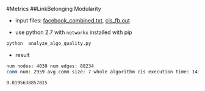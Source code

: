 #Metrics
##LinkBelonging Modularity
- input files: [facebook_combined.txt](facebook_combined.txt), [cis_fb.out](cis_fb.out)

- use python 2.7 with `networkx` installed with pip

```zsh
python  analyze_algo_quality.py
```

- result

```zsh
num nodes: 4039 num edges: 88234
comm num: 2959 avg comm size: 7 whole algorithm cis execution time: 1436 ms

0.0195638857815
```